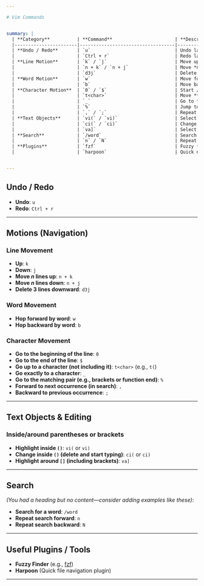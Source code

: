 ```yaml
---

# Vim Commands


summary: |
  | **Category**          | **Command**                       | **Description**                                        |
  |-----------------------|-----------------------------------|--------------------------------------------------------|
  | **Undo / Redo**       | `u`                               | Undo last change                                       |
  |                       | `Ctrl + r`                        | Redo last undone change                                |
  | **Line Motion**       | `k` / `j`                         | Move up / down one line                                |
  |                       | `n + k` / `n + j`                 | Move *n* lines up / down                               |
  |                       | `d3j`                             | Delete 3 lines downward                                |
  | **Word Motion**       | `w`                               | Move forward by word                                   |
  |                       | `b`                               | Move backward by word                                  |
  | **Character Motion**  | `0` / `$`                         | Start / end of line                                    |
  |                       | `t<char>`                         | Move **before** the next occurrence of `char`          |
  |                       | `_`                               | Go to first non-blank character of line                |
  |                       | `%`                               | Jump to matching bracket or function end               |
  |                       | `,` / `;`                         | Repeat search forward / backward                       |
  | **Text Objects**      | `vi(` / `vi)`                     | Select inside parentheses                              |
  |                       | `ci(` / `ci)`                     | Change inside parentheses                              |
  |                       | `va]`                             | Select around square brackets                          |
  | **Search**            | `/word`                           | Search for "word"                                      |
  |                       | `n` / `N`                         | Repeat search forward / backward                       |
  | **Plugins**           | `fzf`                             | Fuzzy file finder                                      |
  |                       | `harpoon`                         | Quick navigation between files                         |


---
```


## Undo / Redo

* **Undo**: `u`
* **Redo**: `Ctrl + r`

---

## Motions (Navigation)

### Line Movement

* **Up**: `k`
* **Down**: `j`
* **Move *n* lines up**: `n + k`
* **Move *n* lines down**: `n + j`
* **Delete 3 lines downward**: `d3j`

### Word Movement

* **Hop forward by word**: `w`
* **Hop backward by word**: `b`

### Character Movement

* **Go to the beginning of the line**: `0`
* **Go to the end of the line**: `$`
* **Go up to a character (not including it)**: `t<char>` (e.g., `t(`)
* **Go exactly to a character**: `_`
* **Go to the matching pair (e.g., brackets or function end)**: `%`
* **Forward to next occurrence (in search)**: `,`
* **Backward to previous occurrence**: `;`

---

## Text Objects & Editing

### Inside/around parentheses or brackets

* **Highlight inside `()`**: `vi(` or `vi)`
* **Change inside `()` (delete and start typing)**: `ci(` or `ci)`
* **Highlight around `[]` (including brackets)**: `va]`

---

## Search

*(You had a heading but no content—consider adding examples like these)*:

* **Search for a word**: `/word`
* **Repeat search forward**: `n`
* **Repeat search backward**: `N`

---

## Useful Plugins / Tools

* **Fuzzy Finder** (e.g., [fzf](https://github.com/junegunn/fzf))
* **Harpoon** (Quick file navigation plugin)

---
